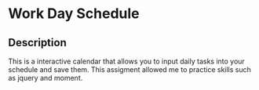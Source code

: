# Work Day Schedule

## Description
This is a interactive calendar that allows you to input daily tasks into your schedule and save them. This assigment allowed me to practice skills such as jquery and moment. 
